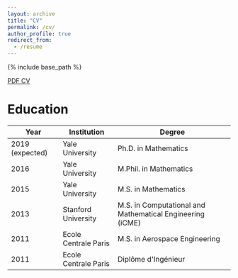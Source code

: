 ```yaml
---
layout: archive
title: "CV"
permalink: /cv/
author_profile: true
redirect_from:
  - /resume
---
```


{% include base_path %}

[PDF CV](https://github.com/lamlaurentpham/files/math_cv.pdf)

Education
======

|Year|Institution|Degree|   
|---|---|---|  
|2019 (expected)|Yale University|Ph.D. in Mathematics|  
|2016|Yale University|M.Phil. in Mathematics|  
|2015|Yale University|M.S. in Mathematics|  
|2013|Stanford University|M.S. in Computational and Mathematical Engineering (iCME)|  
|2011|Ecole Centrale Paris|M.S. in Aerospace Engineering|  
|2011|Ecole Centrale Paris|Diplôme d'Ingénieur|  
